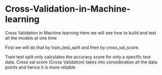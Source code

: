 # Cross-Validation-in-Machine-learning
Cross Validation in Machine learning
Here we will see how to build and test all the models at one time

First we will do that by train_test_split and then by cross_val_score.

Train test split only calculates the accuracy score for only a specific test data.
Cross val score (Cross Validation) takes into consideration all the data points and hence it is more reliable
